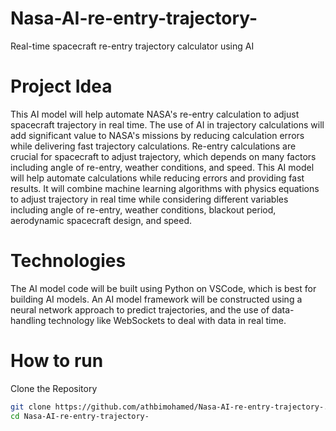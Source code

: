 # Nasa-AI-re-entry-trajectory-
Real-time spacecraft re-entry trajectory calculator using AI
# Project Idea 
This AI model will help automate NASA's re-entry calculation to adjust spacecraft trajectory in real time. The use of AI in trajectory calculations will add significant value to NASA's missions by reducing calculation errors while delivering fast trajectory calculations. Re-entry calculations are crucial for spacecraft to adjust trajectory, which depends on many factors including angle of re-entry, weather conditions, and speed. This AI model will help automate calculations while reducing errors and providing fast results. It will combine machine learning algorithms with physics equations to adjust trajectory in real time while considering different variables including angle of re-entry, weather conditions, blackout period, aerodynamic spacecraft design, and speed.
# Technologies 
The AI model code will be built using Python on VSCode, which is best for building AI models. An AI model framework will be constructed using a neural network approach to predict trajectories, and the use of data-handling technology like WebSockets to deal with data in real time.
# How to run
Clone the Repository  
   ```bash  
   git clone https://github.com/athbimohamed/Nasa-AI-re-entry-trajectory-.git  
   cd Nasa-AI-re-entry-trajectory-  
